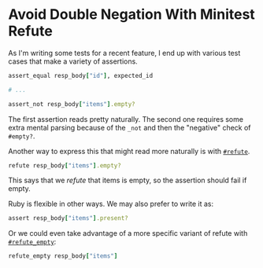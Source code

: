 # Avoid Double Negation With Minitest Refute

As I'm writing some tests for a recent feature, I end up with various test
cases that make a variety of assertions.

```ruby
assert_equal resp_body["id"], expected_id

# ...

assert_not resp_body["items"].empty?
```

The first assertion reads pretty naturally. The second one requires some extra
mental parsing because of the `_not` and then the "negative" check of
`#empty?`.

Another way to express this that might read more naturally is with
[`#refute`](https://ruby-doc.org/stdlib-3.0.2/libdoc/minitest/rdoc/Minitest/Assertions.html#method-i-refute).

```ruby
refute resp_body["items"].empty?
```

This says that we _refute_ that items is empty, so the assertion should fail if
empty.

Ruby is flexible in other ways. We may also prefer to write it as:

```ruby
assert resp_body["items"].present?
```

Or we could even take advantage of a more specific variant of refute with
[`#refute_empty`](https://ruby-doc.org/stdlib-3.0.2/libdoc/minitest/rdoc/Minitest/Assertions.html#method-i-refute_empty):

```ruby
refute_empty resp_body["items"]
```
